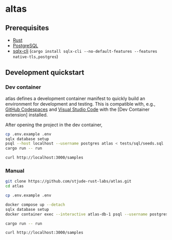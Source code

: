 # altas

## Prerequisites

  * [Rust](https://www.rust-lang.org/)
  * [PostgreSQL](https://www.postgresql.org/)
  * [sqlx-cli](https://github.com/launchbadge/sqlx/tree/main/sqlx-cli) (`cargo install sqlx-cli --no-default-features --features native-tls,postgres`)

## Development quickstart

###  Dev container

atlas defines a development container manifest to quickly build an environment
for development and testing. This is compatible with, e.g., [GitHub Codespaces]
and [Visual Studio Code] with the [Dev Container extension] installed.

After opening the project in the dev container,

```sh
cp .env.example .env
sqlx database setup
psql --host localhost --username postgres atlas < tests/sql/seeds.sql
cargo run -- run

curl http://localhost:3000/samples
```

[GitHub Codespaces]: https://github.com/features/codespaces
[Visual Studio Code]: https://code.visualstudio.com/
[Dev Containers extension]: https://marketplace.visualstudio.com/items?itemName=ms-vscode-remote.remote-containers

### Manual

```sh
git clone https://github.com/stjude-rust-labs/atlas.git
cd atlas

cp .env.example .env

docker compose up --detach
sqlx database setup
docker container exec --interactive atlas-db-1 psql --username postgres atlas < tests/sql/seeds.sql

cargo run -- run

curl http://localhost:3000/samples
```
